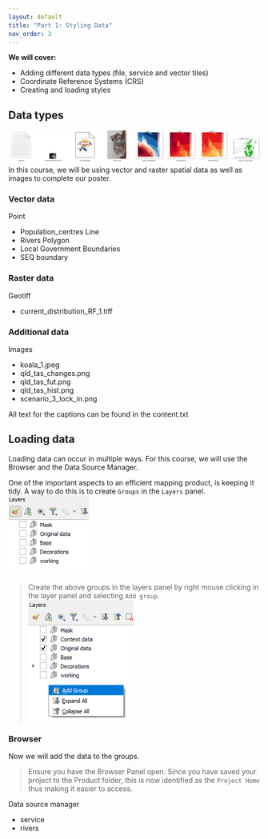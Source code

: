 ```yaml
---
layout: default
title: "Part 1: Styling Data"
nav_order: 3
---
```


**We will cover:**
- Adding different data types (file, service and vector tiles) 
- Coordinate Reference Systems (CRS)
- Creating and loading styles

## Data types
![Course data](../media/course_data.png)  
In this course, we will be using vector and raster spatial data as well as images to complete our poster.  
### Vector data
Point
- Population_centres
Line
- Rivers
Polygon
- Local Government Boundaries
- SEQ boundary

### Raster data
Geotiff
- current_distribution_RF_1.tiff

### Additional data
Images
- koala_1.jpeg
- qld_tas_changes.png 
- qld_tas_fut.png 
- qld_tas_hist.png
- scenario_3_lock_in.png

All text for the captions can be found in the content.txt

## Loading data
Loading data can occur in multiple ways. For this course, we will use the Browser and the Data Source Manager.  

One of the important aspects to an efficient mapping product, is keeping it tidy. A way to do this is to create `Groups` in the `Layers` panel.  
![layer groups](../media/groups.png)  
> Create the above groups in the layers panel by right mouse clicking in the layer panel and selecting `Add group`.
> ![Add a group](../media/add_group.png)

### Browser
Now we will add the data to the groups. 
> Ensure you have the Browser Panel open.
> Since you have saved your project to the Product folder, this is now identified as the `Project Home` thus making it easier to access.

Data source manager
- service
- rivers

